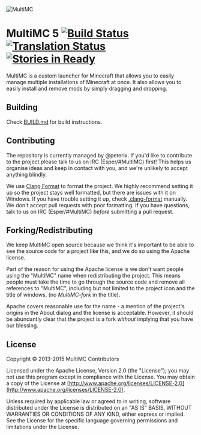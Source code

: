 ![MultiMC](http://i.imgur.com/QJXbz.png)

MultiMC 5 [![Build Status](https://travis-ci.org/MultiMC/MultiMC5.svg?branch=develop)](https://travis-ci.org/MultiMC/MultiMC5) [![Translation Status](http://weblate.robotbrain.info/widgets/multimc/-/shields-badge.svg)](http://weblate.robotbrain.info/engage/multimc/?utm_source=widget) [![Stories in Ready](https://badge.waffle.io/MultiMC/MultiMC5.svg?label=ready&title=Ready)](http://waffle.io/MultiMC/MultiMC5)
=========

MultiMC is a custom launcher for Minecraft that allows you to easily manage multiple installations of Minecraft at once. It also allows you to easily install and remove mods by simply dragging and dropping.

## Building
Check [BUILD.md](BUILD.md) for build instructions.

## Contributing
The repository is currently managed by @peterix. If you'd like to contribute to the project please talk to us on IRC (Esper/#MultiMC) first! This helps us organise ideas and keep in contact with you, and we're unlikely to accept anything blindly.

We use [Clang Format](http://clang.llvm.org/docs/ClangFormat.html) to format the project. We highly recommend setting it up so the project stays well formatted, but there are issues with it on Windows. If you have trouble setting it up, check [.clang-format](.clang-format) manually. We don't accept pull requests with poor formatting. If you have questions, talk to us on IRC (Esper/#MultiMC) _before_ submitting a pull request.

## Forking/Redistributing
We keep MultiMC open source because we think it's important to be able to see the source code for a project like this, and we do so using the Apache license.

Part of the reason for using the Apache license is we don't want people using the "MultiMC" name when redistributing the project. This means people must take the time to go through the source code and remove all references to "MultiMC", including but not limited to the project icon and the title of windows, (no *MultiMC-fork* in the title).

Apache covers reasonable use for the name - a mention of the project's origins in the About dialog and the license is acceptable. However, it should be abundantly clear that the project is a fork *without* implying that you have our blessing.


## License
Copyright &copy; 2013-2015 MultiMC Contributors

Licensed under the Apache License, Version 2.0 (the "License"); you may not use this program except in compliance with the License. You may obtain a copy of the License at [http://www.apache.org/licenses/LICENSE-2.0](http://www.apache.org/licenses/LICENSE-2.0).

Unless required by applicable law or agreed to in writing, software distributed under the License is distributed on an "AS IS" BASIS, WITHOUT WARRANTIES OR CONDITIONS OF ANY KIND, either express or implied. See the License for the specific language governing permissions and limitations under the License.
